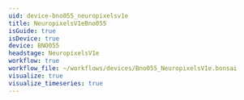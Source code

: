 ```yaml
---
uid: device-bno055_neuropixelsv1e
title: NeuropixelsV1eBno055
isGuide: true
isDevice: true
device: BNO055
headstage: NeuropixelsV1e
workflow: true
workflow_file: ~/workflows/devices/Bno055_NeuropixelsV1e.bonsai
visualize: true
visualize_timeseries: true
---
```

